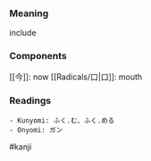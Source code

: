 ### Meaning

include

### Components

[[今]]: now [[Radicals/口|口]]: mouth

### Readings

```
- Kunyomi: ふく.む、ふく.める
- Onyomi: ガン
```

#kanji